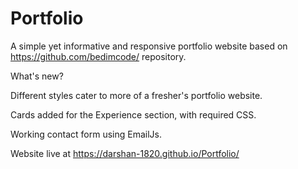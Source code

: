 # Portfolio

A simple yet informative and responsive portfolio website based on https://github.com/bedimcode/ repository.

What's new?

Different styles cater to more of a fresher's portfolio website. 

Cards added for the Experience section, with required CSS. 

Working contact form using EmailJs.

Website live at https://darshan-1820.github.io/Portfolio/
